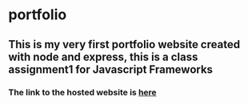 # portfolio
<h2>This is my very first portfolio website created with node and express, this is a class assignment1 for Javascript Frameworks</h2>
<h3>The link to the hosted website is <a href="">here</a></h3>
